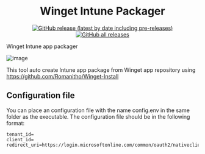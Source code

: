 <div align="center">

# Winget Intune Packager
[![GitHub release (latest by date including pre-releases)](https://img.shields.io/github/v/release/Romanitho/WingetIntunePackager?include_prereleases&label=Latest%20Version&style=flat-square)](https://github.com/Romanitho/WingetIntunePackager/releases)<br>
[![GitHub all releases](https://img.shields.io/github/downloads/Romanitho/WingetIntunePackager/total?label=Total%20downloads&style=flat-square)](https://somsubhra.github.io/github-release-stats/?username=Romanitho&repository=WingetIntunePackager&page=1&per_page=1000)

</div>

Winget Intune app packager

![image](https://user-images.githubusercontent.com/96626929/229953293-937dc902-d1d7-4fdb-8146-03d3052a584a.png)

This tool auto create Intune app package from Winget app repository using https://github.com/Romanitho/Winget-Install

## Configuration file
You can place an configuration file with the name config.env in the same folder as the executable. The configuration file should be in the following format:
```
tenant_id=
client_id=
redirect_uri=https://login.microsoftonline.com/common/oauth2/nativeclient
```
